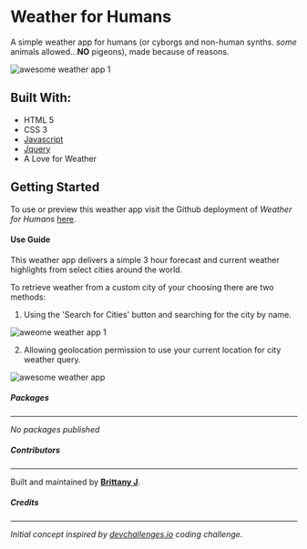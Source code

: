 # Weather for Humans
A simple weather app for humans (or cyborgs and non-human synths. *some* animals allowed...__NO__ pigeons), made because of reasons.

![awesome weather app 1](https://user-images.githubusercontent.com/69128849/142767025-0fe18ff2-2c23-41d0-812f-8bc77495e235.jpg)

## Built With:
* HTML 5
* CSS 3
* [Javascript](https://www.javascript.com/)
* [Jquery](https://jquery.com/)
* A Love for Weather

## Getting Started
To use or preview this weather app visit the Github deployment of *Weather for Humans* [here](https://nuka-coder.github.io/Awesome-Weather-App/).

#### Use Guide
This weather app delivers a simple 3 hour forecast and current weather highlights from select cities around the world.

To retrieve weather from a custom city of your choosing there are two methods:
1. Using the 'Search for Cities' button and searching for the city by name.

![aweome weather app 1](https://user-images.githubusercontent.com/69128849/142766510-ace3cbd8-eb04-4a95-96be-dee717b58bc4.jpg)

2. Allowing geolocation permission to use your current location for city weather query.

![awesome weather app](https://user-images.githubusercontent.com/69128849/142766550-3675d769-3208-4f45-990b-949db9fe9562.jpg)

##### Packages
---
*No packages published*
##### Contributors
---
Built and maintained by [__Brittany J__](https://github.com/nuka-coder).
##### Credits
---
*Initial concept inspired by [devchallenges.io](https://devchallenges.io/challenges/mM1UIenRhK808W8qmLWv) coding challenge*.
